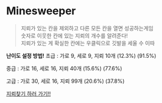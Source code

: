 # Minesweeper

> 지뢰가 있는 칸을 제외하고 다른 모든 칸을 열면 성공하는게임<br/>
숫자로 이웃한 칸에 있는 지뢰의 개수를 알려준다!<br/>
지뢰가 있는 게 확실한 칸에는 우클릭으로 깃발을 세울 수 이따

**난이도 설정 방법!**
초급 : 가로 9, 세로 9, 지뢰 10개 (12.3%) (91.5%)

중급 : 가로 16, 세로 16, 지뢰 40개 (15.6%) (77.6%)

고급 : 가로 30, 세로 16, 지뢰 99개 (20.6%) (37.8%)


[지뢰찾기 하러 가기!!](https://gyuriling.github.io/Minesweeper/)
